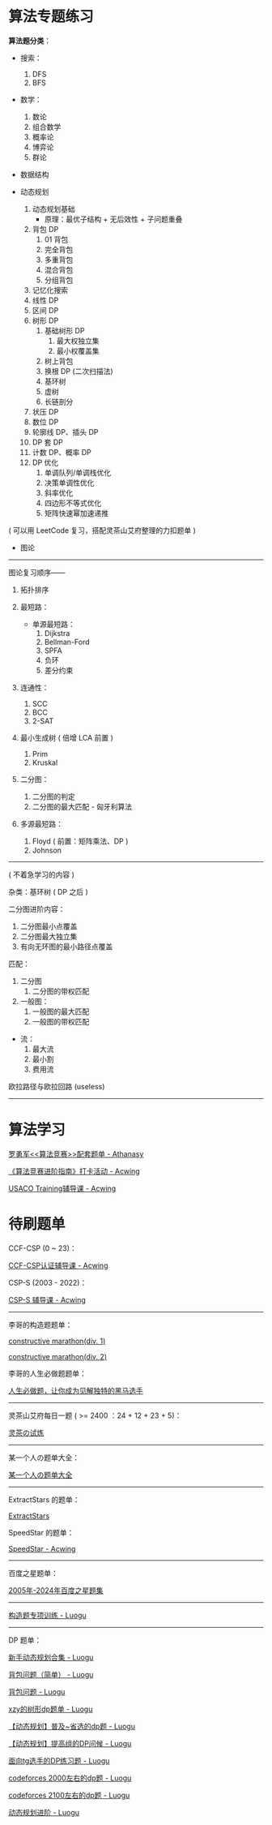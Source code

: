 

# 算法专题练习


**算法题分类**：


- 搜索：
   1. DFS
   2. BFS



- 数学：
   1. 数论
   2. 组合数学
   3. 概率论
   4. 博弈论
   5. 群论


- 数据结构


- 动态规划
   1. 动态规划基础
      - 原理：最优子结构 + 无后效性 + 子问题重叠
   2. 背包 DP
      1. 01 背包
      2. 完全背包
      3. 多重背包
      4. 混合背包
      5. 分组背包
   3. 记忆化搜索
   4. 线性 DP
   5. 区间 DP
   6. 树形 DP
      1. 基础树形 DP
         1. 最大权独立集
         2. 最小权覆盖集
      2. 树上背包
      3. 换根 DP (二次扫描法)
      4. 基环树
      5. 虚树
      6. 长链剖分
   7. 状压 DP
   8. 数位 DP
   9.  轮廓线 DP、插头 DP
   10. DP 套 DP
   11. 计数 DP、概率 DP
   12. DP 优化
       1.  单调队列/单调栈优化
       2.  决策单调性优化
       3.  斜率优化
       4.  四边形不等式优化
       5.  矩阵快速幂加速递推




( 可以用 LeetCode 复习，搭配灵茶山艾府整理的力扣题单 )

- 图论


---


图论复习顺序——

1. 拓扑排序

2. 最短路：
   - 单源最短路：
      1. Dijkstra
      2. Bellman-Ford
      3. SPFA
      4. 负环
      5. 差分约束



3. 连通性：
   1. SCC
   2. BCC
   3. 2-SAT



4. 最小生成树 ( 倍增 LCA 前置 )
   1. Prim
   2. Kruskal



5. 二分图：
   1. 二分图的判定
   2. 二分图的最大匹配 - 匈牙利算法



6. 多源最短路：
   1. Floyd ( 前置：矩阵乘法、DP )
   2. Johnson 




-----



( 不着急学习的内容 )

杂类：基环树 ( DP 之后 )

二分图进阶内容：

1. 二分图最小点覆盖
2. 二分图最大独立集
3. 有向无环图的最小路径点覆盖

匹配：

  1. 二分图
     1. 二分图的带权匹配
  2. 一般图：
     1. 一般图的最大匹配
     2. 一般图的带权匹配

- 流：
	1. 最大流
	2. 最小割
	3. 费用流


欧拉路径与欧拉回路 (useless)

-----




# 算法学习

[罗勇军<<算法竞赛>>配套题单 - Athanasy](https://www.luogu.com.cn/training/441063#information) 

[《算法竞赛进阶指南》打卡活动 - Acwing](https://www.acwing.com/activity/content/6/) 

[USACO Training辅导课 - Acwing](https://www.acwing.com/activity/content/36/) 





# 待刷题单



CCF-CSP (0 ~ 23)：

[CCF-CSP认证辅导课 - Acwing](https://www.acwing.com/activity/content/39/) 


CSP-S (2003 - 2022)：

[CSP-S 辅导课 - Acwing](https://www.acwing.com/activity/content/3444/) 


---



李哥的构造题题单：

[constructive marathon(div. 1)](https://codeforces.com/contests/412155) 

[constructive marathon(div. 2)](https://codeforces.com/contests/413091) 


李哥的人生必做题题单：

[人生必做题，让你成为见解独特的黑马选手](https://www.luogu.com.cn/training/597983#problems) 

---


灵茶山艾府每日一题 ( >= 2400 ：24 + 12 + 23 + 5)：

[灵茶の试炼](https://docs.qq.com/sheet/DWGFoRGVZRmxNaXFz?tab=BB08J2) 


---


某一个人の题单大全：

[某一个人の题单大全](https://zhuanlan.zhihu.com/p/716449304) 


---


ExtractStars 的题单：

[ExtractStars](https://vjudge.net/user/ExtractStars) 


SpeedStar 的题单：

[SpeedStar - Acwing](https://www.acwing.com/user/myspace/blog/7340/) 

---




百度之星题单：

[2005年-2024年百度之星题集](https://www.matiji.net/exam/baiduzhixing) 


---



[构造题专项训练 - Luogu](https://www.luogu.com.cn/training/14) 



---

DP 题单：

[新手动态规划合集 - Luogu](https://www.luogu.com.cn/training/1060) 

[背包问题（简单） - Luogu](https://www.luogu.com.cn/training/8917) 

[背包问题 - Luogu](https://www.luogu.com.cn/training/5197) 

[xzy的树形dp题单 - Luogu](https://www.luogu.com.cn/training/11363) 



[【动态规划】普及~省选的dp题 - Luogu](https://www.luogu.com.cn/training/1435) 

[【动态规划】提高组的DP问候 - Luogu](https://www.luogu.com.cn/training/12927) 

[面向tg选手的DP练习题 - Luogu](https://www.luogu.com.cn/training/1323) 


[codeforces 2000左右的dp题 - Luogu](https://www.luogu.com.cn/training/3963) 

[codeforces 2100左右的dp题 - Luogu](https://www.luogu.com.cn/training/3961) 

[动态规划进阶 - Luogu](https://www.luogu.com.cn/training/3045) 


